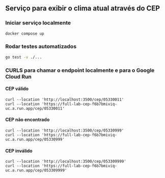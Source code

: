 ## Serviço para exibir o clima atual através do CEP

### Iniciar serviço localmente
````bash
docker compose up
````

### Rodar testes automatizados
```bash
go test -v ./...
```

### CURLS para chamar o endpoint localmente e para o Google Cloud Run

#### CEP válido
````
curl --location 'http://localhost:3500/cep/05330011'
curl --location 'https://full-lab-cep-f6b7bmiviq-uc.a.run.app/cep/05330011'
````

#### CEP não encontrado
````
curl --location 'http://localhost:3500/cep/05330999'
curl --location 'https://full-lab-cep-f6b7bmiviq-uc.a.run.app/cep/05330999'
````

#### CEP inválido
````
curl --location 'http://localhost:3500/cep/053309999'
curl --location 'https://full-lab-cep-f6b7bmiviq-uc.a.run.app/cep/053309999'
````